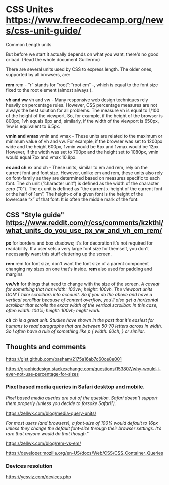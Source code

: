 # CSS Unites https://www.freecodecamp.org/news/css-unit-guide/

Common Length units

But before we start it actually depends on what you want, there's no good or bad. (Read the whole document Guillermo)

There are several units used by CSS to express length. The older ones, supported by all browsers, are:

**rem**
rem - “r” stands for “root”: “root em” -, which is equal to the font size fixed to the root element (almost always <html>).

**vh and vw**
vh and vw - Many responsive web design techniques rely heavily on percentage rules. However, CSS percentage measures are not always the best solution for all problems. The measure vh is equal to 1/100 of the height of the viewport. So, for example, if the height of the browser is 800px, 1vh equals 8px and, similarly, if the width of the viewport is 650px, 1vw is equivalent to 6.5px.

**vmin and vmax**
vmin and vmax - These units are related to the maximum or minimum value of vh and vw. For example, if the browser was set to 1200px wide and the height 600px, 1vmin would be 6px and 1vmax would be 12px. However, if the width was set to 700px and the height set to 1080px, vmin would equal 7px and vmax 10.8px.

**ex and ch**
ex and ch - These units, similar to em and rem, rely on the current font and font size. However, unlike em and rem, these units also rely on font-family as they are determined based on measures specific to each font. The ch unit (“character unit”) is defined as the width of the character zero (“0”). The ex unit is defined as “the current x-height of the current font or the half of 1em”. The height-x of a given font is the height of the lowercase “x” of that font. It is often the middle mark of the font.

## CSS "Style guide" https://www.reddit.com/r/css/comments/kzkthl/what_units_do_you_use_px_vw_and_vh_em_rem/

**px** for borders and box shadows; it's for decoration it's not required for readability.
If a user sets a very large font size for themself, you don't necessarily want this stuff cluttering up the screen.

**rem** rem for font size, don't want the font size of a parent component changing my sizes on one that's inside.
**rem** also used for padding and margins

**vw/vh** for things that need to change with the size of the screen.
*A caveat for something that has width: 100vw; height: 100vh. The viewport units DON'T take scrollbars into account. So if you do the above and have a vertical scrollbar because of content overflow, you'll also get a horizontal scrollbar that scrolls the exact width of the vertical scrollbar. In this case, often width: 100%; height: 100vh; might work.*

**ch**
*ch is a great unit. Studies have shown in the past that it's easiest for humans to read paragraphs that are between 50-70 letters across in width. So I often have a rule of something like p { width: 60ch; } or similar.*


## Thoughts and comments

https://gist.github.com/basham/2175a16ab7c60ce8e001

https://graphicdesign.stackexchange.com/questions/153807/why-would-i-ever-not-use-percentage-for-sizes



### Pixel based media queries in Safari desktop and mobile.

*Pixel based media queries are out of the question. Safari doesn’t support them properly (unless you decide to forsake Safari?).*

https://zellwk.com/blog/media-query-units/


*For most users (and browsers), a font-size of 100% would default to 16px unless they change the default font-size through their browser settings. It’s rare that anyone would do that though."*

https://zellwk.com/blog/rem-vs-em/

https://developer.mozilla.org/en-US/docs/Web/CSS/CSS_Container_Queries

### Devices resolution

https://yesviz.com/devices.php